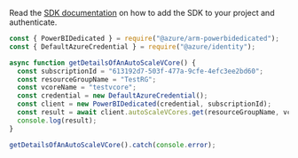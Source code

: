 Read the [SDK documentation](https://github.com/Azure/azure-sdk-for-js/blob/%40azure%2Farm-powerbidedicated_3.0.1/sdk/powerbidedicated/arm-powerbidedicated/README.md) on how to add the SDK to your project and authenticate.

```javascript
const { PowerBIDedicated } = require("@azure/arm-powerbidedicated");
const { DefaultAzureCredential } = require("@azure/identity");

async function getDetailsOfAnAutoScaleVCore() {
  const subscriptionId = "613192d7-503f-477a-9cfe-4efc3ee2bd60";
  const resourceGroupName = "TestRG";
  const vcoreName = "testvcore";
  const credential = new DefaultAzureCredential();
  const client = new PowerBIDedicated(credential, subscriptionId);
  const result = await client.autoScaleVCores.get(resourceGroupName, vcoreName);
  console.log(result);
}

getDetailsOfAnAutoScaleVCore().catch(console.error);
```
